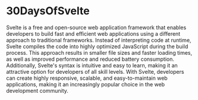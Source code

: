# 30DaysOfSvelte

Svelte is a free and open-source web application framework that enables developers to build fast and efficient web applications using a different approach to traditional frameworks. Instead of interpreting code at runtime, Svelte compiles the code into highly optimized JavaScript during the build process. This approach results in smaller file sizes and faster loading times, as well as improved performance and reduced battery consumption. Additionally, Svelte's syntax is intuitive and easy to learn, making it an attractive option for developers of all skill levels. With Svelte, developers can create highly responsive, scalable, and easy-to-maintain web applications, making it an increasingly popular choice in the web development community.
